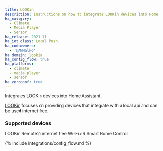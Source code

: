 ```yaml
---
title: LOOKin
description: Instructions on how to integrate LOOKin devices into Home Assistant.
ha_category:
  - Climate
  - Media Player
  - Sensor
ha_release: 2021.11
ha_iot_class: Local Push
ha_codeowners:
  - '@ANMalko'
ha_domain: lookin
ha_config_flow: true
ha_platforms:
  - climate
  - media_player
  - sensor
ha_zeroconf: true
---
```


Integrates LOOKin devices into Home Assistant.

[LOOKin](https://look-in.club/en/devices) focuses on providing devices that integrate with a local api and can be used internet free.

### Supported devices

LOOKin Remote2: internet free Wi-Fi+IR Smart Home Control

{% include integrations/config_flow.md %}
